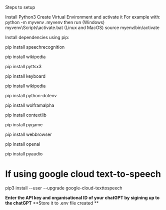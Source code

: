 Steps to setup

Install Python3
Create Virtual Environment and activate it
For example with: 
python -m myvenv .myvenv 
then run 
(Windows) myvenv\Scripts\activate.bat
(Linux and MacOS) source myenv/bin/activate

Install dependencies using pip:

pip install speechrecognition

pip install wikipedia

pip install pyttsx3

pip install keyboard

pip install wikipedia

pip install python-dotenv

pip install wolframalpha

pip install contextlib

pip install pygame

pip install webbrowser

pip install openai

pip install pyaudio

# If using google cloud text-to-speech
pip3 install --user --upgrade google-cloud-texttospeech

**Enter the API key and organisational ID of your chatGPT by sigining up to the chatGPT** 
**Store it to .env file created **


